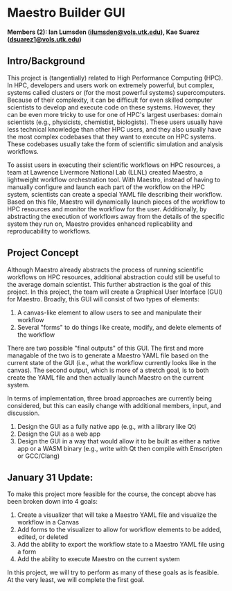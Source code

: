 # Maestro Builder GUI

**Members (2): Ian Lumsden (ilumsden@vols.utk.edu), Kae Suarez (dsuarez1@vols.utk.edu)**

## Intro/Background

This project is (tangentially) related to High Performance Computing (HPC). In HPC, developers and users work on extremely powerful, but complex, systems called
clusters or (for the most powerful systems) supercomputers. Because of their complexity, it can be difficult for even skilled computer scientists to develop
and execute code on these systems. However, they can be even more tricky to use for one of HPC's largest userbases: domain scientists (e.g., physicists, chemistist, biologists).
These users usually have less technical knowledge than other HPC users, and they also usually have the most complex codebases that they want to execute on HPC systems.
These codebases usually take the form of scientific simulation and analysis workflows.

To assist users in executing their scientific workflows on HPC resources, a team at Lawrence Livermore National Lab (LLNL) created Maestro, a lightweight workflow orchestration
tool. With Maestro, instead of having to manually configure and launch each part of the workflow on the HPC system, scientists can create a special YAML file describing their
workflow. Based on this file, Maestro will dynamically launch pieces of the workflow to HPC resources and monitor the workflow for the user. Additionally, by abstracting
the execution of workflows away from the details of the specific system they run on, Maestro provides enhanced replicability and reproducability to workflows.

## Project Concept

Although Maestro already abstracts the process of running scientific workflows on HPC resources, additional abstraction could still be useful to the average domain scientist.
This further abstraction is the goal of this project. In this project, the team will create a Graphical User Interface (GUI) for Maestro. Broadly, this GUI will consist of
two types of elements: 
1. A canvas-like element to allow users to see and manipulate their workflow
2. Several "forms" to do things like create, modify, and delete elements of the workflow

There are two possible "final outputs" of this GUI. The first and more managable of the two is to generate a Maestro YAML file based on the current state of the GUI (i.e.,
what the workflow currently looks like in the canvas). The second output, which is more of a stretch goal, is to both create the YAML file and then actually launch Maestro
on the current system.

In terms of implementation, three broad approaches are currently being considered, but this can easily change with additional members, input, and discussion.
1. Design the GUI as a fully native app (e.g., with a library like Qt)
2. Design the GUI as a web app
3. Design the GUI in a way that would allow it to be built as either a native app or a WASM binary (e.g., write with Qt then compile with Emscripten or GCC/Clang)

## January 31 Update:

To make this project more feasible for the course, the concept above has been broken down into 4 goals:
1. Create a visualizer that will take a Maestro YAML file and visualize the workflow in a Canvas
2. Add forms to the visualizer to allow for workflow elements to be added, edited, or deleted
3. Add the ability to export the workflow state to a Maestro YAML file using a form
4. Add the ability to execute Maestro on the current system

In this project, we will try to perform as many of these goals as is feasible. At the very least, we will complete the first goal.
